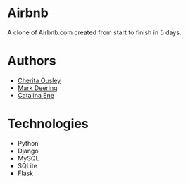 # Airbnb
A clone of Airbnb.com created from start to finish in 5 days.

# Authors
- [Cherita Ousley](https://github.com/cheritaousley)
- [Mark Deering](https://github.com/mdeering24)
- [Catalina Ene](https://github.com/enecatalina)

# Technologies
- Python
- Django
- MySQL
- SQLite 
- Flask
